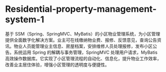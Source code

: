 # Residential-property-management-system-1
基于 SSM（Spring、SpringMVC、MyBatis）的小区物业管理系统，为小区管理提供全面数字化解决方案。业主可在线缴纳物业费、报修、反馈意见，查询公告资讯。物业人员能管理业主信息、房屋档案，安排维修人员处理报修，发布小区公告。系统运用 Spring 的解耦与事务管理，SpringMVC 处理用户请求，MyBatis 高效操作数据库。它实现了小区管理流程的自动化、信息化，提升物业工作效率，改善业主居住体验，增强小区管理的透明度与便捷性。 
